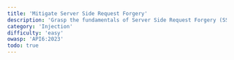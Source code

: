 ```yaml
---
title: 'Mitigate Server Side Request Forgery'
description: 'Grasp the fundamentals of Server Side Request Forgery (SSRF) and the measures to effectively prevent this vulnerability.'
category: 'Injection'
difficulty: 'easy'
owasp: 'API6:2023'
todo: true
---
```

